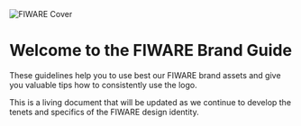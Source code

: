 <meta property="og:title" content="FIWARE Brand Guide" />
<meta property="og:type" content="documentation" />
<meta property="og:url" content="https://fiware-brand-guide.readthedocs.org" />
<meta property="og:image" content="https://www.fiware.org/wp-content/uploads/FF_Banner_General.png" />

<div class="cover-container">
    <img style="margin:0px" src="https://www.fiware.org/style/imgs/FIWARE_MainVisual.svg" alt="FIWARE Cover">
</div>

<h1>Welcome to the FIWARE Brand Guide</h1>

These guidelines help you to use best our FIWARE brand assets and give you valuable tips how to consistently use the logo.

This is a living document that will be updated as we continue to develop the tenets and specifics of the FIWARE design identity.